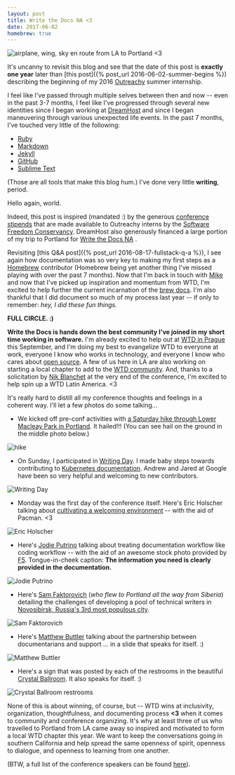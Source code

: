 ```yaml
---
layout: post
title: Write the Docs NA <3
date: 2017-06-02
homebrew: true
---
```


![airplane, wing, sky]({{site.github.url}}/images/2017-06/00_wing.jpg)
<span class="caption">en route from LA to Portland <span class="red"><3</span>

It's uncanny to revisit this blog and see that the date of this post is **exactly one year** later than [this post]({% post_url 2016-06-02-summer-begins %}) describing the beginning of my 2016 [Outreachy](https://wiki.gnome.org/Outreachy) summer internship.

I feel like I've passed through multiple selves between then and now -- even in the past 3-7 months, I feel like I've progressed through several new identities since I began working at [DreamHost](https://www.dreamhost.com/) and since I began maneuvering through various unexpected life events. In the past 7 months, I've touched very little of the following: 

- <a class="red" href="https://www.ruby-lang.org">Ruby</a>
- [Markdown](https://en.wikipedia.org/wiki/Markdown)
- [Jekyll](https://jekyllrb.com)
- [GitHub](https://github.com/)
- [Sublime Text](https://www.sublimetext.com/)

(Those are all tools that make this blog hum.)
I've done very little **writing**, period.

Hello again, world.

Indeed, this post is inspired (mandated :) by the generous [conference stipends](https://wiki.gnome.org/Outreachy/TravelAllowance) that are made available to Outreachy interns by the [Software Freedom Conservancy](https://sfconservancy.org/). DreamHost also generously financed a large portion of my trip to Portland for [Write the Docs NA](http://www.writethedocs.org/conf/na/2017/)
.

Revisiting [this Q&A post]({% post_url 2016-08-17-fullstack-q-a %}), I see again how documentation was so very key to making my first steps as a [Homebrew](https://brew.sh/) contributor (Homebrew being yet another thing I've missed playing with over the past 7 months). Now that I'm back in touch with [Mike](http://mikemcquaid.com/) and now that I've picked up inspiration and momentum from WTD, I'm excited to help further the current incarnation of the [brew docs](http://docs.brew.sh/). I'm also thankful that I did document so much of my process last year -- if only to remember: *hey, I did these fun things.*

**FULL CIRCLE. :)**

**Write the Docs is hands down the best community I've joined in my short time working in software.** I'm already excited to help out at [WTD in Prague](http://www.writethedocs.org/conf/eu/2017/) this September, and I'm doing my best to evangelize WTD to everyone at work, everyone I know who works in technology, and everyone I know who cares about [open source](https://en.wikipedia.org/wiki/Open-source_software). A few of us here in LA are also working on starting a local chapter to add to the [WTD community](http://www.writethedocs.org/meetups/). And, thanks to a solicitation by [Nik Blanchet](https://twitter.com/nikblanchet) at the very end of the conference, I'm excited to help spin up a WTD Latin America. <span class="red"><3</span>

It's really hard to distill all my conference thoughts and feelings in a coherent way. I'll let a few photos do some talking...

- We kicked off pre-conf activities with [a Saturday hike through Lower Macleay Park in Portland](http://www.writethedocs.org/conf/na/2017/hike/). It hailed!!! (You can see hail on the ground in the middle photo below.)

![hike]({{site.github.url}}/images/2017-06/01_hike.png)

- On Sunday, I participated in [Writing Day](http://www.writethedocs.org/conf/na/2017/writing-day/). I made baby steps towards contributing to [Kubernetes documentation](https://kubernetes.io/). Andrew and Jared at Google have been so very helpful and welcoming to new contributors.

![Writing Day]({{site.github.url}}/images/2017-06/02_writing_day_notebook.png)

- Monday was the first day of the conference itself. Here's Eric Holscher talking about [cultivating a welcoming environment](http://ericholscher.com/blog/2015/oct/16/the-importance-of-being-welcoming/) -- with the aid of Pacman. <span class="red"><3</span>

![Eric Holscher]({{site.github.url}}/images/2017-06/03_eric_pacman.gif)

- Here's [Jodie Putrino](https://twitter.com/j_putrino) talking about treating documentation workflow like coding workflow -- with the aid of an awesome stock photo provided by [F5](https://twitter.com/F5Networks). Tongue-in-cheek caption: **The information you need is clearly provided in the documentation.**

![Jodie Putrino]({{site.github.url}}/images/2017-06/04_jodie_f5_stock.png)

- Here's [Sam Faktorovich](https://twitter.com/lazeez) (*who flew to Portland all the way from Siberia*) detailing the challenges of developing a pool of technical writers in [Novosibirsk, Russia's 3rd most populous city](https://en.wikipedia.org/wiki/Novosibirsk).

![Sam Faktorovich]({{site.github.url}}/images/2017-06/05_sam_novosibirsk.png)

- Here's [Matthew Buttler](https://twitter.com/DiverseCauses) talking about the partnership between documentarians and support ... in a slide that speaks for itself. :)

![Matthew Buttler]({{site.github.url}}/images/2017-06/05_unfindable_docs.png)

- Here's a sign that was posted by each of the restrooms in the beautiful [Crystal Ballroom](https://en.wikipedia.org/wiki/Crystal_Ballroom_(Portland,_Oregon)). It also speaks for itself. :)

![Crystal Ballroom restrooms]({{site.github.url}}/images/2017-06/06_crystal_ballroom_restroom.png)

None of this is about winning, of course, but -- WTD wins at inclusivity, organization, thoughtfulness, and documenting process **<3** when it comes to community and conference organizing. It's why at least three of us who travelled to Portland from LA came away so inspired and motivated to form a local WTD chapter this year. We want to keep the conversations going in southern California and help spread the same openness of spirit, openness to dialogue, and openness to learning from one another.

(BTW, a full list of the conference speakers can be found [here](http://www.writethedocs.org/conf/na/2017/speakers/)).